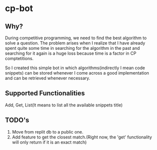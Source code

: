 # cp-bot

## Why?

During competitive programming, we need to find the best algorithm to solve a question. The problem arises when I realize that I have already spent quite some time in searching for the algorithm in the past and searching for it again is a huge loss because time is a factor in CP comptetitions. 

So I created this simple bot in which algorithms(indirectly I mean code snippets) can be stored whenever I come across a good implementation and can be retrieved whenever necessary. 

## Supported Functionalities

Add, 
Get,
List(It means to list all the available snippets title)

## TODO's

1. Move from replit db to a public one.
2. Add feature to get the closest match.(Right now, the 'get' functionality will only return if it is an exact match)
